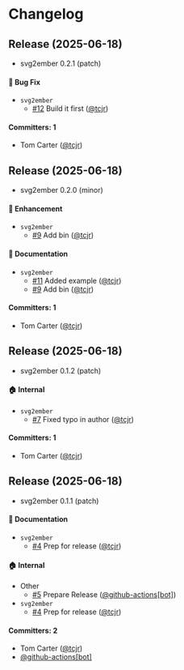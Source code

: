 # Changelog

## Release (2025-06-18)

* svg2ember 0.2.1 (patch)

#### :bug: Bug Fix
* `svg2ember`
  * [#12](https://github.com/tcjr/svg2ember/pull/12) Build it first ([@tcjr](https://github.com/tcjr))

#### Committers: 1
- Tom Carter ([@tcjr](https://github.com/tcjr))

## Release (2025-06-18)

* svg2ember 0.2.0 (minor)

#### :rocket: Enhancement
* `svg2ember`
  * [#9](https://github.com/tcjr/svg2ember/pull/9) Add bin ([@tcjr](https://github.com/tcjr))

#### :memo: Documentation
* `svg2ember`
  * [#11](https://github.com/tcjr/svg2ember/pull/11) Added example ([@tcjr](https://github.com/tcjr))
  * [#9](https://github.com/tcjr/svg2ember/pull/9) Add bin ([@tcjr](https://github.com/tcjr))

#### Committers: 1
- Tom Carter ([@tcjr](https://github.com/tcjr))

## Release (2025-06-18)

* svg2ember 0.1.2 (patch)

#### :house: Internal
* `svg2ember`
  * [#7](https://github.com/tcjr/svg2ember/pull/7) Fixed typo in author ([@tcjr](https://github.com/tcjr))

#### Committers: 1
- Tom Carter ([@tcjr](https://github.com/tcjr))

## Release (2025-06-18)

* svg2ember 0.1.1 (patch)

#### :memo: Documentation
* `svg2ember`
  * [#4](https://github.com/tcjr/svg2ember/pull/4) Prep for release ([@tcjr](https://github.com/tcjr))

#### :house: Internal
* Other
  * [#5](https://github.com/tcjr/svg2ember/pull/5) Prepare Release ([@github-actions[bot]](https://github.com/apps/github-actions))
* `svg2ember`
  * [#4](https://github.com/tcjr/svg2ember/pull/4) Prep for release ([@tcjr](https://github.com/tcjr))

#### Committers: 2
- Tom Carter ([@tcjr](https://github.com/tcjr))
- [@github-actions[bot]](https://github.com/apps/github-actions)
